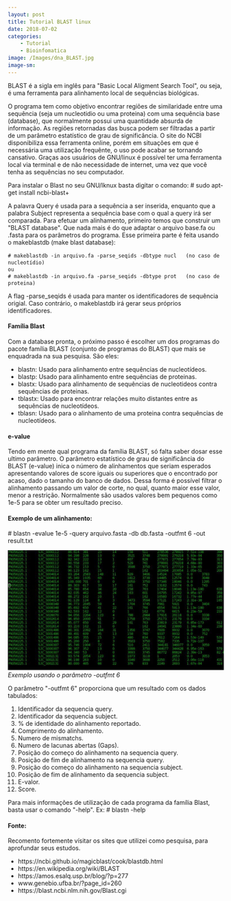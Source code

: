```yaml
---
layout: post
title: Tutorial BLAST linux
date: 2018-07-02
categories:
    - Tutorial
    - Bioinfomatica
image: /Images/dna_BLAST.jpg
image-sm:
---
```


   BLAST é a sigla em inglês para "Basic Local Aligment Search Tool", ou seja, 
é uma ferramenta para alinhamento local de sequências biológicas.

   O programa tem como objetivo encontrar regiões de similaridade entre uma 
sequência (seja um nucleotidio ou uma proteina) com uma sequência base (database), 
que normalmente possui uma quantidade absurda de informação. As regiões retornadas 
das busca podem ser filtradas a partir de um parâmetro estatístico de grau de 
significância.
    O site do NCBI disponibiliza essa ferramenta online, porém em situações em que 
é necessária uma utilização frequênte, o uso  pode acabar se tornando cansativo. 
Graças aos usuários de GNU/linux é possível ter uma ferramenta local via terminal e 
de não necessidade de internet, uma vez que você tenha as sequências no seu computador.
    
   Para instalar o Blast no seu GNU/lknux basta digitar o comando:
	# sudo apt-get install ncbi-blast+

   A palavra Query é usada para a sequência a ser inserida, enquanto que a palabra Subject representa a sequência base com o qual a query irá ser comparada.
    Para efetuar um alinhamento, primeiro temos que construir um "BLAST database". Que nada mais é do que adaptar o arquivo base.fa ou .fasta para os parâmetros do programa. Esse primeira parte é feita usando o makeblastdb (make blast database):

	# makeblastdb -in arquivo.fa -parse_seqids -dbtype nucl   (no caso de nucleotídio) 
	ou
	# makeblastdb -in arquivo.fa -parse_seqids -dbtype prot   (no caso de proteina) 

   A flag -parse_seqids é usada para manter os identificadores de sequência origial. Caso contrário, o makeblastdb irá gerar seus próprios identificadores. 

   <h4>Família Blast</h4>
   Com a database pronta, o próximo passo é escolher um dos programas do pacote família BLAST (conjunto de programas do BLAST) que mais se enquadrada na sua pesquisa. 
       São eles:
   <ul>
     <li>blastn: Usado para alinhamento entre sequências de nucleotídeos.</li>
     <li>blastp: Usado para alinhamento entre sequências de proteinas.</li>
     <li>blastx: Usado para alinhamento de sequências de nucleotideos contra sequências de proteinas.</li>
     <li>tblastx: Usado para encontrar relações muito distantes entre as sequências de nucleotídeos.</li>
     <li>tblasn: Usado para o alinhamento de uma proteina contra sequências de nucleotídeos.</li> 
   </ul>

   <h4>e-value</h4>
    Tendo em mente qual programa da família BLAST, só falta saber dosar esse ultimo parâmetro.
    O parâmetro estatístico de grau de significância do BLAST (e-value) inica o número de alinhamentos que seriam esperados apresentando valores de score iguais ou superiores que o encontrado por acaso, dado o tamanho do banco de dados. Dessa forma é possível filtrar o alinhamento passando um valor de corte, no qual, quanto maior esse valor, menor a restrição. Normalmente são usados valores bem pequenos como 1e-5 para se obter um resultado preciso.

   <h4>Exemplo de um alinhamento:</h4>
     # blastn -evalue 1e-5 -query arquivo.fasta -db db.fasta -outfmt 6 -out result.txt
	
![](/Images/output_BLAST.jpg)
*Exemplo usando o parâmetro -outfmt 6*

   O parâmetro "-outfmt 6" proporciona que um resultado com os dados tabulados:
   <ol>
	<li> Identificador da sequencia query.</li>
	<li> Identificador da sequencia subject.</li>
	<li> % de identidade do alinhamento reportado.</li>
	<li> Comprimento do alinhamento.</li>
	<li> Numero de mismatchs.</li>
	<li> Numero de lacunas abertas (Gaps).</li>
	<li> Posição do começo do alinhamento na sequencia query.</li>
	<li> Posição de fim de alinhamento na sequencia query.</li>
	<li> Posição do começo do alinhamento na sequencia subject.</li>
	<li> Posição de fim de alinhamento da sequencia subject.</li>
	<li> E-valor.</li>
	<li> Score.</li>
    </ol>

   Para mais informações de utilização de cada programa da família Blast, basta usar o comando "-help".
    Ex:
	# blastn -help 

   <h4>Fonte:</h4>
   Recomento fortemente vísitar os sites que utilizei como pesquisa, para aprofundar seus estudos.
   <ul>
    <li> https://ncbi.github.io/magicblast/cook/blastdb.html</li>
    <li> https://en.wikipedia.org/wiki/BLAST </li>
    <li> https://amos.esalq.usp.br/blog/?p=277</li>
    <li> www.genebio.ufba.br/?page_id=260</li>
    <li> https://blast.ncbi.nlm.nih.gov/Blast.cgi</li>
   </ul>

